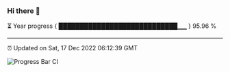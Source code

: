 ### Hi there 👋

⏳ Year progress { ████████████████████████████▁▁ } 95.96 %

---

⏰ Updated on Sat, 17 Dec 2022 06:12:39 GMT

![Progress Bar CI](https://github.com/liununu/liununu/workflows/Progress%20Bar%20CI/badge.svg)
